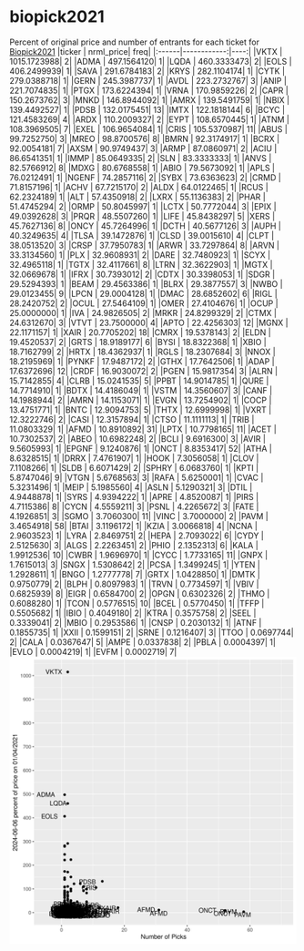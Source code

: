 # biopick2021
Percent of original price and number of entrants for each ticket for [Biopick2021](https://twitter.com/hashtag/Biopick2021)
|ticker |   nrml_price| freq|
|:------|------------:|----:|
|VKTX   | 1015.1723988|    2|
|ADMA   |  497.1564120|    1|
|LQDA   |  460.3333473|    2|
|EOLS   |  406.2499939|    1|
|SAVA   |  291.6784183|    2|
|KRYS   |  282.1104174|    1|
|CYTK   |  279.0388718|    1|
|GERN   |  245.3987737|    1|
|AVDL   |  223.2732767|    3|
|ANIP   |  221.7074835|    1|
|PTGX   |  173.6224394|    1|
|VRNA   |  170.9859226|    2|
|CAPR   |  150.2673762|    3|
|MNKD   |  146.8944092|    1|
|AMRX   |  139.5491759|    1|
|NBIX   |  139.4492527|    1|
|PDSB   |  132.0175451|   13|
|IMTX   |  122.1818144|    6|
|BCYC   |  121.4583269|    4|
|ARDX   |  110.2009327|    2|
|EYPT   |  108.6570445|    1|
|ATNM   |  108.3969505|    7|
|EXEL   |  106.9654084|    1|
|CRIS   |  105.5370987|   11|
|ABUS   |   99.7252750|    3|
|MREO   |   98.8700576|    8|
|BMRN   |   92.3174917|    1|
|BCRX   |   92.0054181|    7|
|AXSM   |   90.9749437|    3|
|ARMP   |   87.0860971|    2|
|ACIU   |   86.6541351|    1|
|IMMP   |   85.0649335|    2|
|SLN    |   83.3333333|    1|
|ANVS   |   82.5766912|    8|
|MDXG   |   80.6768558|    1|
|ABIO   |   79.5673092|    1|
|APLS   |   76.0212491|    1|
|NGENF  |   74.2857116|    2|
|SYBX   |   73.6363623|    2|
|CRMD   |   71.8157196|    1|
|ACHV   |   67.7215170|    2|
|ALDX   |   64.0122465|    1|
|RCUS   |   62.2324189|    1|
|ALT    |   57.4350918|    2|
|LXRX   |   55.1136383|    2|
|PHAR   |   51.4745294|    2|
|ORMP   |   50.8045997|    1|
|LCTX   |   50.7772044|    3|
|EPIX   |   49.0392628|    3|
|PRQR   |   48.5507260|    1|
|LIFE   |   45.8438297|    5|
|XERS   |   45.7627136|    8|
|ONCY   |   45.7264996|    1|
|DCTH   |   40.5677126|    3|
|AUPH   |   40.3249635|    4|
|TLSA   |   39.1472876|    1|
|CLSD   |   39.0015610|    4|
|CLPT   |   38.0513520|    3|
|CRSP   |   37.7950783|    1|
|ARWR   |   33.7297864|    8|
|ARVN   |   33.3134560|    1|
|PLX    |   32.9608931|    2|
|DARE   |   32.7480923|    1|
|SCYX   |   32.4965118|    1|
|TGTX   |   32.4117661|    8|
|LTRN   |   32.3622903|    1|
|MGTX   |   32.0669678|    1|
|IFRX   |   30.7393012|    2|
|CDTX   |   30.3398053|    1|
|SDGR   |   29.5294393|    1|
|BEAM   |   29.4563386|    1|
|BLRX   |   29.3877557|    3|
|NWBO   |   29.0123455|    9|
|LPCN   |   29.0004128|    1|
|DMAC   |   28.6852602|    6|
|RIGL   |   28.2420752|    2|
|OCUL   |   27.5464109|    1|
|OMER   |   27.4104676|    1|
|OCUP   |   25.0000000|    1|
|IVA    |   24.9826505|    2|
|MRKR   |   24.8299329|    2|
|CTMX   |   24.6312670|    3|
|VTVT   |   23.7500000|    4|
|APTO   |   22.4256303|   12|
|MGNX   |   22.1171157|    1|
|XAIR   |   20.7705202|   18|
|CMRX   |   19.5378143|    2|
|ELDN   |   19.4520537|    2|
|GRTS   |   18.9189177|    6|
|BYSI   |   18.8322368|    1|
|XBIO   |   18.7162799|    2|
|HRTX   |   18.4362937|    1|
|RGLS   |   18.2307684|    3|
|NNOX   |   18.2195969|    1|
|PYNKF  |   17.9487172|    2|
|GTHX   |   17.7642506|    1|
|ADAP   |   17.6372696|   12|
|CRDF   |   16.9030072|    2|
|PGEN   |   15.9817354|    3|
|ALRN   |   15.7142855|    4|
|CLRB   |   15.0241535|    5|
|PPBT   |   14.9014785|    1|
|QURE   |   14.7714910|    1|
|BDTX   |   14.4186049|    1|
|VSTM   |   14.3560607|    3|
|CANF   |   14.1988944|    2|
|AMRN   |   14.1153071|    1|
|EVGN   |   13.7254902|    1|
|COCP   |   13.4751771|    1|
|BNTC   |   12.9094753|    5|
|THTX   |   12.6999998|    1|
|VXRT   |   12.3222746|    2|
|CASI   |   12.3157894|    1|
|CTSO   |   11.1111113|    1|
|TRIB   |   11.0803329|    1|
|AFMD   |   10.8910892|   31|
|LPTX   |   10.7798165|   11|
|ACET   |   10.7302537|    2|
|ABEO   |   10.6982248|    2|
|BCLI   |    9.6916300|    3|
|AVIR   |    9.5605993|    1|
|EPGNF  |    9.1240876|    1|
|ONCT   |    8.8353417|   52|
|ATHA   |    8.6328515|    1|
|DRRX   |    7.4761907|    1|
|HOOK   |    7.3056058|    1|
|CLOV   |    7.1108266|    1|
|SLDB   |    6.6071429|    2|
|SPHRY  |    6.0683760|    1|
|KPTI   |    5.8747046|    9|
|VTGN   |    5.6768563|    3|
|RAFA   |    5.6250001|    1|
|CVAC   |    5.3231496|    1|
|MEIP   |    5.1985560|    4|
|ASLN   |    5.1290321|    3|
|DTIL   |    4.9448878|    1|
|SYRS   |    4.9394222|    1|
|APRE   |    4.8520087|    1|
|PIRS   |    4.7115386|    8|
|CYCN   |    4.5559211|    3|
|PSNL   |    4.2265672|    3|
|FATE   |    4.1926851|    3|
|SGMO   |    3.7060300|   11|
|VINC   |    3.7000000|    2|
|PAVM   |    3.4654918|   58|
|BTAI   |    3.1196172|    1|
|KZIA   |    3.0066818|    4|
|NCNA   |    2.9603523|    1|
|LYRA   |    2.8469751|    2|
|HEPA   |    2.7093022|    6|
|CYDY   |    2.5125630|    3|
|ALGS   |    2.2263451|    2|
|PHIO   |    2.1352313|    6|
|KALA   |    1.9912536|   10|
|CWBR   |    1.9696970|    1|
|CYCC   |    1.7733165|   11|
|GNPX   |    1.7615013|    3|
|SNGX   |    1.5308642|    2|
|PCSA   |    1.3499245|    1|
|YTEN   |    1.2928611|    1|
|BNGO   |    1.2777778|    7|
|GRTX   |    1.0428850|    1|
|DMTK   |    0.9750779|    2|
|BLPH   |    0.8097983|    1|
|TRVN   |    0.7734597|    1|
|VBIV   |    0.6825939|    8|
|EIGR   |    0.6584700|    2|
|OPGN   |    0.6302326|    2|
|THMO   |    0.6088280|    1|
|TCON   |    0.5776515|   10|
|BCEL   |    0.5770450|    1|
|TFFP   |    0.5505682|    1|
|IBIO   |    0.4049180|    2|
|KTRA   |    0.3575758|    2|
|SEEL   |    0.3339041|    2|
|MBIO   |    0.2953586|    1|
|CNSP   |    0.2030132|    1|
|ATNF   |    0.1855735|    1|
|XXII   |    0.1599151|    2|
|SRNE   |    0.1216407|    3|
|TTOO   |    0.0697744|    2|
|CALA   |    0.0367647|    5|
|AMPE   |    0.0337838|    2|
|PBLA   |    0.0004397|    1|
|EVLO   |    0.0004219|    1|
|EVFM   |    0.0002719|    7|
![retvspicks](biopicks.png?raw=true)

